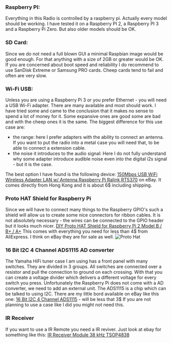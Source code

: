 ### Raspberry PI:
Everything in this Radio is controlled by a raspberry pi. Actually every model should be working. I have tested it on a Raspberry PI 2, a Raspberry PI 3 and a Raspberry Pi Zero. But also older models should be OK. 

### SD Card:
Since we do not need a full blown GUI a minimal Raspbian image would be good enough. For that anything with a size of 2GB or greater would be OK. If you are concerned about boot speed and reliability I do recommend to use SanDisk Extreme or Samsung PRO cards. Cheep cards tend to fail and often are very slow.

### Wi-Fi USB:
Unless you are using a Raspberry Pi 3 or you prefer Ethernet - you will need a USB Wi-Fi adapter. There are many available and most should work. I have tried some and came to the conclusion that it makes no sense to spend a lot of money for it. Some expansive ones are good some are bad and with the cheep ones it is the same. The biggest difference for this use case are: 
- the range: here I prefer adapters with the ability to connect an antenna. If you want to put the radio into a metal case you will need that, to be able to connect a extension cable. 
- the noise it introduces to the audio signal: Here I do not fully understand why some adapter introduce audible noise even into the digital i2s signal - but it is the case. 

The best option I have found is the following device: [150Mbps USB WiFi Wireless Adapter LAN w/ Antenna Raspberry Pi Ralink RT5370](http://www.ebay.com/itm/150Mbps-USB-WiFi-Wireless-Adapter-LAN-w-Antenna-Raspberry-Pi-Ralink-RT5370-/181769887414?hash=item2a52545eb6:g:z5gAAOSwrklVd5yq) on eBay. It comes directly from Hong Kong and it is about 6$ including shipping.  

### Proto HAT Shield for Raspberry Pi
Since we will have to connect many things to the Raspberry GPIO's such a shield will allow us to create some nice connectors for ribbon cables. It is not absolutely necessary - the wires can be connected to the GPIO header but it looks much nicer.
[DIY Proto HAT Shield for Raspberry Pi 2 Model B / B+ / A+](http://www.aliexpress.com/item/DIY-Proto-HAT-Shield-for-Raspberry-Pi-2-Model-B-B-A-Red-free-shipping/32593336989.html) This comes with everything you need for less than 4$ from AliExpress. I think on eBay they are for sale as well.
![Proto Hat](https://github.com/thk4711/raspiradio/blob/master/Images/protohat.jpg)

### 16 Bit I2C 4 Channel ADS1115 AD converter
The Yamaha HiFi tuner case I am using has a front panel with many switches. They are divided in 3 groups. All switches are connected over a resistor and pull the connection to ground on each crossing. With that you can create a voltage divider which delivers a different voltage for every switch you press. Unfortunately the Raspberry Pi does not come with a AD converter, we need to add an external unit. The ADS1115 is a chip which can be talked to using I2C. There are my little bord available on eBay like this one: [16 Bit I2C 4 Channel ADS1115](http://www.ebay.com/itm/For-Arduino-ADS1115-Module-4-Channel-16-Bit-I2C-ADC-With-Pro-Gain-Amplifier-/221980694555?hash=item33af14981b:g:15QAAOSwT~9WlHfX) - will be less that 3$
If you are not planning to use a case like I did you might not need this.

### IR Receiver
If you want to use a IR Remote you need a IR reviver. Just look at ebay for something like this: [ IR Receiver Module 38 kHz TSOP4838 ](http://www.ebay.com/itm/IR-Receiver-Infrared-Radiation-Module-38-kHz-Remote-TSOP4838-DIP-3-/222087090405?hash=item33b56c10e5:g:kFgAAOSwD0lUcF9g) 